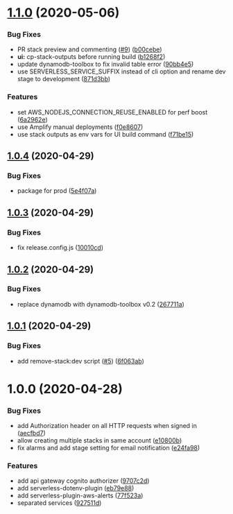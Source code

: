 # [1.1.0](https://github.com/wizeline/serverless-fullstack/compare/v1.0.4...v1.1.0) (2020-05-06)


### Bug Fixes

* PR stack preview and commenting ([#9](https://github.com/wizeline/serverless-fullstack/issues/9)) ([b00cebe](https://github.com/wizeline/serverless-fullstack/commit/b00cebe879fd080ed2ef489e32aa97cc4f4b0aee))
* **ui:** cp-stack-outputs before running build ([b1268f2](https://github.com/wizeline/serverless-fullstack/commit/b1268f2e43335d2caa726914c3e4969d535f4973))
* update dynamodb-toolbox to fix invalid table error ([90bb4e5](https://github.com/wizeline/serverless-fullstack/commit/90bb4e5fd0089495fb95a8169b7b866aa0cc4fe6))
* use SERVERLESS_SERVICE_SUFFIX instead of cli option and rename dev stage to development ([871d3bb](https://github.com/wizeline/serverless-fullstack/commit/871d3bb575370bc3dd32ec3ed4952cb03079cfcd))


### Features

* set AWS_NODEJS_CONNECTION_REUSE_ENABLED for perf boost ([6a2962e](https://github.com/wizeline/serverless-fullstack/commit/6a2962e58c63433a4b6f56bbaeaa7731e4d74ea2))
* use Amplify manual deployments ([f0e8607](https://github.com/wizeline/serverless-fullstack/commit/f0e8607321f4bb8eda672af838c235decbab84fb))
* use stack outputs as env vars for UI build command ([f71be15](https://github.com/wizeline/serverless-fullstack/commit/f71be1508356eab4f3acb42cbcbd4ac883c76e26))

## [1.0.4](https://github.com/wizeline/serverless-nodejs-fullstack/compare/v1.0.3...v1.0.4) (2020-04-29)


### Bug Fixes

* package for prod ([5e4f07a](https://github.com/wizeline/serverless-nodejs-fullstack/commit/5e4f07a8fdc28b27638410d3b45b46c1ea90163e))

## [1.0.3](https://github.com/wizeline/serverless-nodejs-fullstack/compare/v1.0.2...v1.0.3) (2020-04-29)


### Bug Fixes

* fix release.config.js ([10010cd](https://github.com/wizeline/serverless-nodejs-fullstack/commit/10010cd90ceb05ca55b2294f993f1283bd680450))

## [1.0.2](https://github.com/wizeline/serverless-nodejs-fullstack/compare/v1.0.1...v1.0.2) (2020-04-29)


### Bug Fixes

* replace dynamodb with dynamodb-toolbox v0.2 ([267711a](https://github.com/wizeline/serverless-nodejs-fullstack/commit/267711a5c28eb1ebb4007d6e9c3b74140cc0c20f))

## [1.0.1](https://github.com/wizeline/serverless-nodejs-fullstack/compare/v1.0.0...v1.0.1) (2020-04-29)


### Bug Fixes

* add remove-stack:dev script ([#5](https://github.com/wizeline/serverless-nodejs-fullstack/issues/5)) ([6f063ab](https://github.com/wizeline/serverless-nodejs-fullstack/commit/6f063ab6afd86ec11e89b2ae7db740449c20dbcf))

# 1.0.0 (2020-04-28)


### Bug Fixes

* add Authorization header on all HTTP requests when signed in ([aecfbd7](https://github.com/wizeline/serverless-nodejs-fullstack/commit/aecfbd7a8aba1a971914f08df5172b0945108d98))
* allow creating multiple stacks in same account ([e10800b](https://github.com/wizeline/serverless-nodejs-fullstack/commit/e10800be92b1ac12c3da0651a1b3ad754a49a843))
* fix alarms and add stage setting for email notification ([e24fa98](https://github.com/wizeline/serverless-nodejs-fullstack/commit/e24fa98131c272d6119a59f88a28fb275fa49970))


### Features

* add api gateway cognito authorizer ([9707c2d](https://github.com/wizeline/serverless-nodejs-fullstack/commit/9707c2d90fbaceb5eb4d6957d940fe6a35670313))
* add serverless-dotenv-plugin ([eb79e88](https://github.com/wizeline/serverless-nodejs-fullstack/commit/eb79e8865386a1c61bda63a7e2a41f69ef2a60f7))
* add serverless-plugin-aws-alerts ([77f523a](https://github.com/wizeline/serverless-nodejs-fullstack/commit/77f523a78bfd3ad7e6a9d4ee69f17d813813756a))
* separated services ([927511d](https://github.com/wizeline/serverless-nodejs-fullstack/commit/927511dfeb1970f4f5962002a66e64347c1edfdd))
